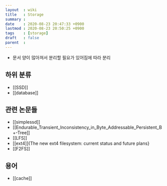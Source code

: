 ```yaml
---
layout  : wiki
title   : Storage
summary : 
date    : 2020-08-23 20:47:33 +0900
lastmod : 2020-08-23 20:50:25 +0900
tags    : [storage]
draft   : false
parent  : 
---
```


 * 문서 양이 많아져서 분리할 필요가 있어짐에 따라 분리

## 하위 분류
 * [[SSD]]
 * [[database]]

 
## 관련 논문들
 * [[simplessd]]
 * [[Endurable_Transient_Inconsistency_in_Byte_Addressable_Persistent_B+-Tree]]
 * [[LFS]]
 * [[ext4]]{The new ext4 filesystem: current status and future plans}
 * [[F2FS]]

## 용어
 * [[cache]]
